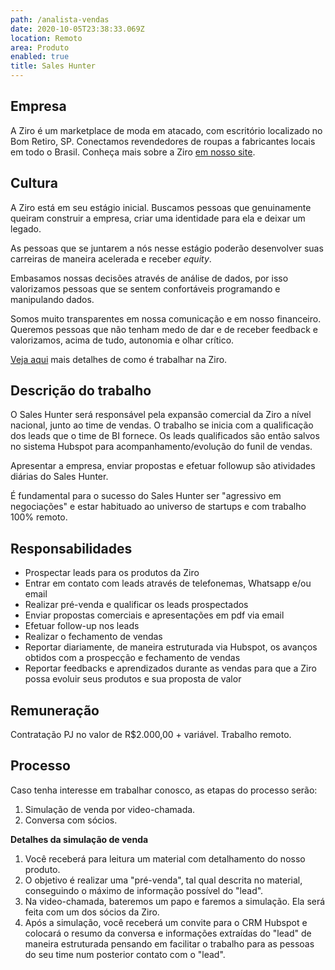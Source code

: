 ```yaml
---
path: /analista-vendas
date: 2020-10-05T23:38:33.069Z
location: Remoto
area: Produto
enabled: true
title: Sales Hunter
---
```

## Empresa

A Ziro é um marketplace de moda em atacado, com escritório localizado no Bom Retiro, SP. Conectamos revendedores de roupas a fabricantes locais em todo o Brasil. Conheça mais sobre a Ziro <a href='https://ziro.com.br' target='_blank'>em nosso site</a>.

## Cultura

A Ziro está em seu estágio inicial. Buscamos pessoas que genuinamente queiram construir a empresa, criar uma identidade para ela e deixar um legado.

As pessoas que se juntarem a nós nesse estágio poderão desenvolver suas carreiras de maneira acelerada e receber _equity_.

Embasamos nossas decisões através de análise de dados, por isso valorizamos pessoas que se sentem confortáveis programando e manipulando dados.

Somos muito transparentes em nossa comunicação e em nosso financeiro. Queremos pessoas que não tenham medo de dar e de receber feedback e valorizamos, acima de tudo, autonomia e olhar crítico.

<a href='https://ziro.com.br/vagas/' target='_blank'>Veja aqui</a> mais detalhes de como é trabalhar na Ziro.

## Descrição do trabalho

O Sales Hunter será responsável pela expansão comercial da Ziro a nível nacional, junto ao time de vendas. O trabalho se inicia com a qualificação dos leads que o time de BI fornece. Os leads qualificados são então salvos no sistema Hubspot para acompanhamento/evolução do funil de vendas.

Apresentar a empresa, enviar propostas e efetuar followup são atividades diárias do Sales Hunter.

É fundamental para o sucesso do Sales Hunter ser "agressivo em negociações" e estar habituado ao universo de startups e com trabalho 100% remoto.

## Responsabilidades

* Prospectar leads para os produtos da Ziro
* Entrar em contato com leads através de telefonemas, Whatsapp e/ou email
* Realizar pré-venda e qualificar os leads prospectados
* Enviar propostas comerciais e apresentações em pdf via email
* Efetuar follow-up nos leads
* Realizar o fechamento de vendas
* Reportar diariamente, de maneira estruturada via Hubspot, os avanços obtidos com a prospecção e fechamento de vendas
* Reportar feedbacks e aprendizados durante as vendas para que a Ziro possa evoluir seus produtos e sua proposta de valor

## Remuneração

Contratação PJ no valor de R$2.000,00 + variável. Trabalho remoto.

## Processo

Caso tenha interesse em trabalhar conosco, as etapas do processo serão:

1. Simulação de venda por video-chamada.
2. Conversa com sócios.

**Detalhes da simulação de venda**

1. Você receberá para leitura um material com detalhamento do nosso produto.
2. O objetivo é realizar uma "pré-venda", tal qual descrita no material, conseguindo o máximo de informação possível do "lead".
3. Na video-chamada, bateremos um papo e faremos a simulação. Ela será feita com um dos sócios da Ziro.
4. Após a simulação, você receberá um convite para o CRM Hubspot e colocará o resumo da conversa e informações extraídas do "lead" de maneira estruturada pensando em facilitar o trabalho para as pessoas do seu time num posterior contato com o "lead".

